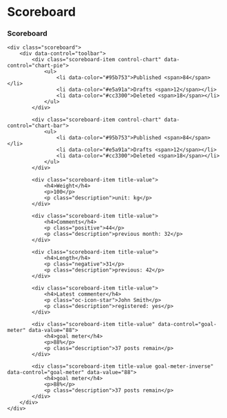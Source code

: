# Scoreboard

### Scoreboard

    <div class="scoreboard">
        <div data-control="toolbar">
            <div class="scoreboard-item control-chart" data-control="chart-pie">
                <ul>
                    <li data-color="#95b753">Published <span>84</span></li>
                    <li data-color="#e5a91a">Drafts <span>12</span></li>
                    <li data-color="#cc3300">Deleted <span>18</span></li>
                </ul>
            </div>

            <div class="scoreboard-item control-chart" data-control="chart-bar">
                <ul>
                    <li data-color="#95b753">Published <span>84</span></li>
                    <li data-color="#e5a91a">Drafts <span>12</span></li>
                    <li data-color="#cc3300">Deleted <span>18</span></li>
                </ul>
            </div>

            <div class="scoreboard-item title-value">
                <h4>Weight</h4>
                <p>100</p>
                <p class="description">unit: kg</p>
            </div>

            <div class="scoreboard-item title-value">
                <h4>Comments</h4>
                <p class="positive">44</p>
                <p class="description">previous month: 32</p>
            </div>

            <div class="scoreboard-item title-value">
                <h4>Length</h4>
                <p class="negative">31</p>
                <p class="description">previous: 42</p>
            </div>

            <div class="scoreboard-item title-value">
                <h4>Latest commenter</h4>
                <p class="oc-icon-star">John Smith</p>
                <p class="description">registered: yes</p>
            </div>

            <div class="scoreboard-item title-value" data-control="goal-meter" data-value="88">
                <h4>goal meter</h4>
                <p>88%</p>
                <p class="description">37 posts remain</p>
            </div>

            <div class="scoreboard-item title-value goal-meter-inverse" data-control="goal-meter" data-value="88">
                <h4>goal meter</h4>
                <p>88%</p>
                <p class="description">37 posts remain</p>
            </div>
        </div>
    </div>
